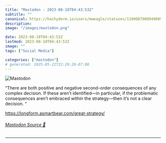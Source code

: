 ```yaml
---
title: "Mastodon - 2023-08-18T04:43:53Z"
subtitle: ""
canonical: https://hachyderm.io/users/mweagle/statuses/110908790094908979
description:
image: "/images/mastodon.png"

date: 2023-08-18T04:43:53Z
lastmod: 2023-08-18T04:43:53Z
image: ""
tags: ["Social Media"]

categories: ["mastodon"]
# generated: 2025-05-22T22:29:20-07:00
---
```

![Mastodon](/images/mastodon.png)

<p>“There are both positive and negative second-order consequences of any complex decision. If these aren’t identified—in particular, if the problematic consequences aren’t embraced within the strategy—then it’s not a clear decision. “</p><p><a href="https://longform.asmartbear.com/great-strategy/" target="_blank" rel="nofollow noopener noreferrer" translate="no"><span class="invisible">https://</span><span class="ellipsis">longform.asmartbear.com/great-</span><span class="invisible">strategy/</span></a></p>


###### [Mastodon Source 🐘](https://hachyderm.io/@mweagle/110908790094908979)

___
